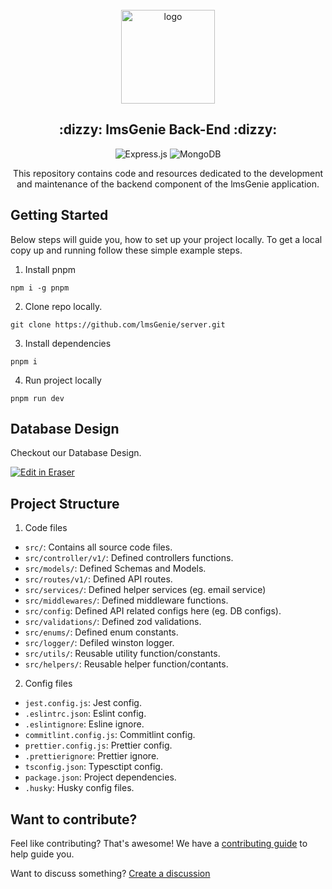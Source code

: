 <div align="center">
  <br>
  <img alt="logo" src="https://github.com/lmsGenie/client/assets/43786036/fda77759-f5dc-4578-b4b0-9417bedc3957" width="150"/>
  <h2> :dizzy: lmsGenie Back-End :dizzy:</h2>
  
![Express.js](https://img.shields.io/badge/Express%20js-000000?style=for-the-badge&logo=express&logoColor=white)
![MongoDB](https://img.shields.io/badge/MongoDB-4EA94B?style=for-the-badge&logo=mongodb&logoColor=white)

This repository contains code and resources dedicated to the development and maintenance of the backend component of the lmsGenie application.  
</div>

## Getting Started
Below steps will guide you, how to set up your project locally. To get a local copy up and running follow these simple example steps.
1. Install pnpm
```
npm i -g pnpm
```
2. Clone repo locally.
```
git clone https://github.com/lmsGenie/server.git
```
3. Install dependencies
```
pnpm i
```
4. Run project locally
```
pnpm run dev
```

## Database Design
Checkout our Database Design.
<!--- Eraser file: https://app.eraser.io/workspace/pPrQuuG2ClvFiEfNcvKf --->
<p><a target="_blank" href="https://app.eraser.io/workspace/pPrQuuG2ClvFiEfNcvKf" id="edit-in-eraser-github-link"><img alt="Edit in Eraser" src="https://firebasestorage.googleapis.com/v0/b/second-petal-295822.appspot.com/o/images%2Fgithub%2FOpen%20in%20Eraser.svg?alt=media&amp;token=968381c8-a7e7-472a-8ed6-4a6626da5501"></a></p>

## Project Structure
1. Code files
- `src/`: Contains all source code files.
- `src/controller/v1/`: Defined controllers functions.
- `src/models/`: Defined Schemas and Models.
- `src/routes/v1/`: Defined API routes.
- `src/services/`: Defined helper services (eg. email service)
- `src/middlewares/`: Defined middleware functions.
- `src/config`: Defined API related configs here (eg. DB configs).
- `src/validations/`: Defined zod validations.
- `src/enums/`: Defined enum constants.
- `src/logger/`: Defiled winston logger.
- `src/utils/`: Reusable utility function/constants.
- `src/helpers/`: Reusable helper function/contants. 

2. Config files
- `jest.config.js`: Jest config.
- `.eslintrc.json`: Eslint config.
- `.eslintignore`: Esline ignore.
- `commitlint.config.js`: Commitlint config.
- `prettier.config.js`: Prettier config.
- `.prettierignore`: Prettier ignore.
- `tsconfig.json`: Typesctipt config.
- `package.json`: Project dependencies.
- `.husky`: Husky config files.

## Want to contribute?
Feel like contributing? That's awesome! We have a [contributing guide](.github/CONTRIBUTING.md) to help guide you. 

Want to discuss something? [Create a discussion](https://github.com/orgs/lmsGenie/discussions/new/choose)
